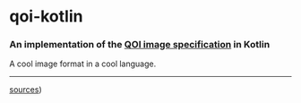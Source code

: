 # qoi-kotlin
### An implementation of the [QOI image specification](https://qoiformat.org) in Kotlin

A cool image format in a cool language.
___
[sources](SOURCES.md))
